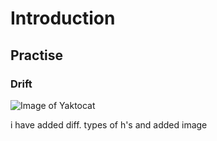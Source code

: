 # Introduction
## Practise
### Drift 




![Image of Yaktocat](https://octodex.github.com/images/yaktocat.png)














i have added diff. types of h's and added image 
